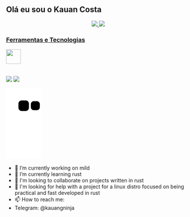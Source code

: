 ## Olá eu sou o Kauan Costa

<div align="center">
  <a href="https://github.com/KAUANGNINJA">
  <img height="180em" src="https://github-readme-stats.vercel.app/api?username=KAUANGNINJA&show_icons=true&theme=dark&include_all_commits=true&count_private=true&layout=compact"/>
  <img height="180em" src="https://github-readme-stats.vercel.app/api/top-langs/?username=KAUANGNINJA&layout=compact&langs_count=7&theme=dark&layout=compact"/>
</div>
  
  ### Ferramentas e Tecnologias
 <img src="https://cdn.jsdelivr.net/gh/devicons/devicon/icons/python/python-original.svg" width="40" height="40" />
  
  ##
 
<div> 
  <a href = "mailto:kauangninja@protonmail.com"><img src="https://img.shields.io/badge/-ProtonMail-%23333?style=for-the-badge&logo=protonmail&logoColor=white" target="_blank"></a>
  <a href="https://www.t.me/kauangninja" target="_blank"><img src="https://img.shields.io/badge/-Telegram-%230077B5?style=for-the-badge&logo=telegram" target="_blank"></a> 
  
  ![Snake animation](https://github.com/KAUANGNINJA/KAUANGNINJA/blob/output/github-contribution-grid-snake.svg)
  
</div>

- 🔭 I’m currently working on mild
- 🌱 I’m currently learning rust
- 👯 I'm looking to collaborate on projects written in rust
- 🤔 I'm looking for help with a project for a linux distro focused on being practical and fast developed in rust
- 📫 How to reach me: 
- Telegram: @kauangninja

